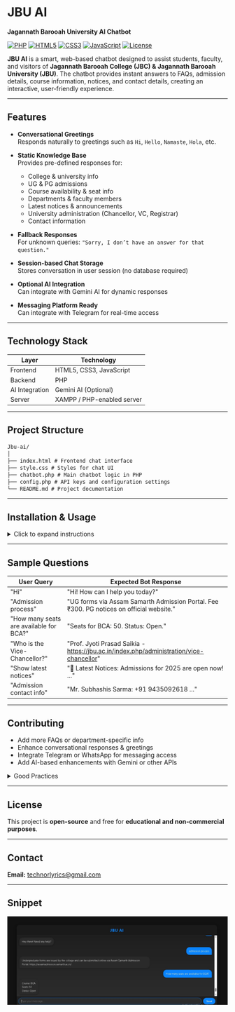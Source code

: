# JBU AI
**Jagannath Barooah University AI Chatbot**  

[![PHP](https://img.shields.io/badge/PHP-7.4+-blue.svg)](https://www.php.net/) 
[![HTML5](https://img.shields.io/badge/HTML5-orange.svg)](https://developer.mozilla.org/en-US/docs/Web/HTML) 
[![CSS3](https://img.shields.io/badge/CSS3-blue.svg)](https://developer.mozilla.org/en-US/docs/Web/CSS) 
[![JavaScript](https://img.shields.io/badge/JavaScript-yellow.svg)](https://developer.mozilla.org/en-US/docs/Web/JavaScript) 
[![License](https://img.shields.io/badge/License-Open%20Source-green.svg)](#license)

**JBU AI** is a smart, web-based chatbot designed to assist students, faculty, and visitors of **Jagannath Barooah College (JBC) & Jagannath Barooah University (JBU)**. The chatbot provides instant answers to FAQs, admission details, course information, notices, and contact details, creating an interactive, user-friendly experience.  

---

## Features

- **Conversational Greetings**  
  Responds naturally to greetings such as `Hi`, `Hello`, `Namaste`, `Hola`, etc.

- **Static Knowledge Base**  
  Provides pre-defined responses for:
  - College & university info
  - UG & PG admissions
  - Course availability & seat info
  - Departments & faculty members
  - Latest notices & announcements
  - University administration (Chancellor, VC, Registrar)
  - Contact information

- **Fallback Responses**  
  For unknown queries: `"Sorry, I don’t have an answer for that question."`

- **Session-based Chat Storage**  
  Stores conversation in user session (no database required)

- **Optional AI Integration**  
  Can integrate with Gemini AI for dynamic responses

- **Messaging Platform Ready**  
  Can integrate with Telegram for real-time access  

---

## Technology Stack

| Layer | Technology |
|-------|------------|
| Frontend | HTML5, CSS3, JavaScript |
| Backend | PHP |
| AI Integration | Gemini AI (Optional) |
| Server | XAMPP / PHP-enabled server |

---

## Project Structure
```text
Jbu-ai/
│
├── index.html # Frontend chat interface
├── style.css # Styles for chat UI
├── chatbot.php # Main chatbot logic in PHP
├── config.php # API keys and configuration settings
└── README.md # Project documentation
```




---

## Installation & Usage

<details>
<summary>Click to expand instructions</summary>

1. Clone or download the repository.
2. Place the folder in your **XAMPP `htdocs`** directory or any PHP-enabled server.
3. Start the **Apache** server.
4. Open your browser and go to:  
   `http://localhost/jbu-ai/index.html`
5. Interact with the bot:
   - `"Hi" / "Hello" / "Namaste"` → Bot responds with greetings
   - `"Admission process"` / `"BCA seats"` → Bot provides static answers
   - Unknown queries → Bot responds with fallback message
6. *(Optional)* Add your **Gemini AI API key** in `config.php` to enable AI-powered answers.

</details>

---

## Sample Questions

| User Query | Expected Bot Response |
|------------|---------------------|
| "Hi" | "Hi! How can I help you today?" |
| "Admission process" | "UG forms via Assam Samarth Admission Portal. Fee ₹300. PG notices on official website." |
| "How many seats are available for BCA?" | "Seats for BCA: 50. Status: Open." |
| "Who is the Vice-Chancellor?" | "Prof. Jyoti Prasad Saikia - https://jbu.ac.in/index.php/administration/vice-chancellor" |
| "Show latest notices" | "📢 Latest Notices: Admissions for 2025 are open now! ..." |
| "Admission contact info" | "Mr. Subhashis Sarma: +91 9435092618 ..." |

---

## Contributing

- Add more FAQs or department-specific info  
- Enhance conversational responses & greetings  
- Integrate Telegram or WhatsApp for messaging access  
- Add AI-based enhancements with Gemini or other APIs  

<details>
<summary>Good Practices</summary>

- Keep static data updated with official JBU/JBC notices  
- Test all greeting variations for conversational flow  
- Document any new modules added for clarity  

</details>

---

## License

This project is **open-source** and free for **educational and non-commercial purposes**.  

---

## Contact

**Email:** technorlyrics@gmail.com

---

## Snippet

![Snippet](snippet.jpg "Demo")
